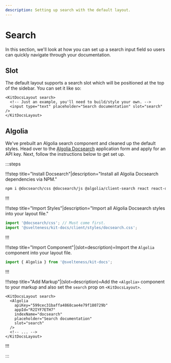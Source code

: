 ```yaml
---
description: Setting up search with the default layout.
---
```


# Search

In this section, we'll look at how you can set up a search input field so users can quickly navigate
through your documentation.

## Slot

The default layout supports a search slot which will be positioned at the top of the sidebar. You
can set it like so:

```svelte
<KitDocsLayout search>
  <!-- Just an example, you'll need to build/style your own. -->
  <input type="text" placeholder="Search documentation" slot="search" />
</KitDocsLayout>
```

## Algolia

We've prebuilt an Algolia search component and cleaned up the default styles. Head over to
the [Algolia Docsearch](https://docsearch.algolia.com/apply) application form and apply for
an API key. Next, follow the instructions below to get set up.

:::steps

!!!step title="Install Docsearch"|description="Install all Algolia Docsearch dependencies via NPM."

```bash copy
npm i @docsearch/css @docsearch/js @algolia/client-search react react-dom @types/react -D
```

!!!

!!!step title="Import Styles"|description="Import all Algolia Docsearch styles into your layout file."

```js title=routes/docs/__layout.svelte|copy
import '@docsearch/css'; // Must come first.
import '@svelteness/kit-docs/client/styles/docsearch.css';
```

!!!

!!!step title="Import Component"|(slot=description)=Import the `Algolia` component into your layout file.

```js title=routes/docs/__layout.svelte|copy
import { Algolia } from '@svelteness/kit-docs';
```

!!!

!!!step title="Add Markup"|(slot=description)=Add the `<Algolia>` component to your markup and also set the `search` prop on `<KitDocsLayout>`.

```svelte title=routes/docs/__layout.svelte|copyHighlight{2-8}
<KitDocsLayout search>
  <Algolia
    apiKey="599cec31baffa4868cae4e79f180729b"
    appId="R2IYF7ETH7"
    indexName="docsearch"
    placeholder="Search documentation"
    slot="search"
  />
  <!-- ... -->
</KitDocsLayout>
```

!!!

:::
